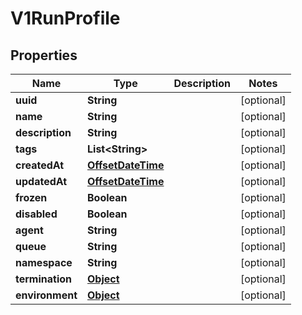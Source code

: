 

# V1RunProfile

## Properties

Name | Type | Description | Notes
------------ | ------------- | ------------- | -------------
**uuid** | **String** |  |  [optional]
**name** | **String** |  |  [optional]
**description** | **String** |  |  [optional]
**tags** | **List&lt;String&gt;** |  |  [optional]
**createdAt** | [**OffsetDateTime**](OffsetDateTime.md) |  |  [optional]
**updatedAt** | [**OffsetDateTime**](OffsetDateTime.md) |  |  [optional]
**frozen** | **Boolean** |  |  [optional]
**disabled** | **Boolean** |  |  [optional]
**agent** | **String** |  |  [optional]
**queue** | **String** |  |  [optional]
**namespace** | **String** |  |  [optional]
**termination** | [**Object**](.md) |  |  [optional]
**environment** | [**Object**](.md) |  |  [optional]



